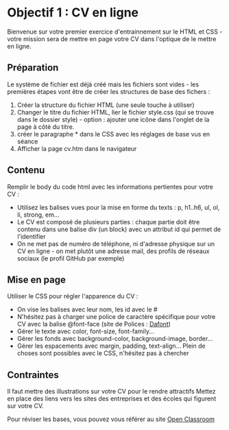 # Objectif 1 : CV en ligne

Bienvenue sur votre premier exercice d'entrainnement sur le HTML et CSS - votre mission sera de mettre en page votre CV dans l'optique de le mettre en ligne.

## Préparation

Le système de fichier est déjà créé mais les fichiers sont vides - les premières étapes vont être de créer les structures de base des fichers :

1. Créer la structure du fichier HTML (une seule touche à utiliser)
2. Changer le titre du fichier HTML, lier le fichier style.css (qui se trouve dans le dossier style) - option : ajouter une icône dans l'onglet de la page à côté du titre.
3. créer le paragraphe * dans le CSS avec les réglages de base vus en séance
4. Afficher la page cv.htm dans le navigateur

## Contenu

Remplir le body du code html avec les informations pertientes pour votre CV :

- Utilisez les balises vues pour la mise en forme du texts : p, h1..h6, ul, ol, li, strong, em...
- Le CV est composé de plusieurs parties : chaque partie doit être contenu dans une balise div (un block) avec un attribut id qui permet de l'identifier
- On ne met pas de numéro de téléphone, ni d'adresse physique sur un CV en ligne - on met plutôt une adresse mail, des profils de réseaux sociaux (le profil GitHub par exemple)

## Mise en page

Utiliser le CSS pour régler l'apparence du CV :

- On vise les balises avec leur nom, les id avec le #
- N'hésitez pas à charger une police de caractère spécifique pour votre  CV avec la balise @font-face (site de Polices : [Dafont](https://www.dafont.com/fr/))
- Gérer le texte avec color, font-size, font-family...
- Gérer les fonds avec background-color, background-image, border...
- Gérer les espacements avec margin, padding, text-align...
Plein de choses sont possibles avec le CSS, n'hésitez pas à chercher

## Contraintes

Il faut mettre des illustrations sur votre CV pour le rendre attractifs
Mettez en place des liens vers les sites des entreprises et des écoles qui figurent sur votre CV.

Pour réviser les bases, vous pouvez vous référer au site [Open Classroom](https://openclassrooms.com/fr/courses/1603881-creez-votre-site-web-avec-html5-et-css3)
